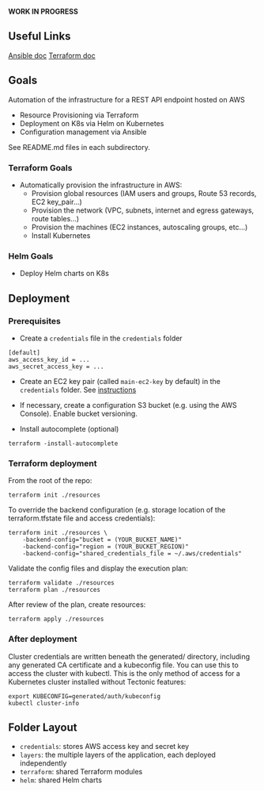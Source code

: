 __WORK IN PROGRESS__


## Useful Links

[Ansible doc]( docs/Ansible.md )
[Terraform doc]( docs/Terraform.md )

## Goals

Automation of the infrastructure for a REST API endpoint hosted on AWS

- Resource Provisioning via Terraform
- Deployment on K8s via Helm on Kubernetes
- Configuration management via Ansible

See README.md files in each subdirectory.

### Terraform Goals

- Automatically provision the infrastructure in AWS: 
	- Provision global resources (IAM users and groups, Route 53 records, EC2 key_pair...)
	- Provision the network (VPC, subnets, internet and egress gateways, route tables...) 
	- Provision the machines (EC2 instances, autoscaling groups, etc...)
	- Install Kubernetes

### Helm Goals

- Deploy Helm charts on K8s 
	
## Deployment

### Prerequisites

- Create a ``credentials`` file in the ``credentials`` folder

```
[default]
aws_access_key_id = ...
aws_secret_access_key = ...
```

- Create an EC2 key pair (called ``main-ec2-key`` by default) in the ``credentials`` folder. 
See [instructions]( ./terraform/modules/key_pair/README.md )

- If necessary, create a configuration S3 bucket (e.g. using the AWS Console). Enable bucket versioning.  

- Install autocomplete (optional)

```shell
terraform -install-autocomplete
```

### Terraform deployment

From the root of the repo:

```shell
terraform init ./resources
```

To override the backend configuration (e.g. storage location of the terraform.tfstate file and access credentials):

```shell
terraform init ./resources \
	-backend-config="bucket = (YOUR_BUCKET_NAME)"
	-backend-config="region = (YOUR_BUCKET_REGION)"
	-backend-config="shared_credentials_file = ~/.aws/credentials"
```
	
Validate the config files and display the execution plan:

```shell
terraform validate ./resources 
terraform plan ./resources
```

After review of the plan, create resources:

```shell
terraform apply ./resources
```

### After deployment

Cluster credentials are written beneath the generated/ directory, including any generated CA certificate and a kubeconfig file. You can use this to access the cluster with kubectl. This is the only method of access for a Kubernetes cluster installed without Tectonic features:

```shell
export KUBECONFIG=generated/auth/kubeconfig
kubectl cluster-info
```

## Folder Layout

- ``credentials``: stores AWS access key and secret key
- ``layers``: the multiple layers of the application, each deployed independently
- ``terraform``: shared Terraform modules
- ``helm``: shared Helm charts






 